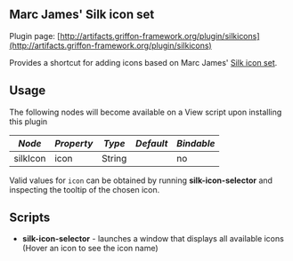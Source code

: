 
Marc James' Silk icon set
-------------------------

Plugin page: [http://artifacts.griffon-framework.org/plugin/silkicons](http://artifacts.griffon-framework.org/plugin/silkicons)


Provides a shortcut for adding icons based on Marc James' [Silk icon set][1].

Usage
-----

The following nodes will become available on a View script upon installing this plugin

| *Node*   | *Property* | *Type* | *Default*   | *Bindable* |
| -------- | ---------- | ------ | ----------- | ---------- |
| silkIcon | icon       | String |             | no         |

Valid values for `icon` can be obtained by running **silk-icon-selector** and inspecting the tooltip of the chosen icon.

Scripts
-------

 * **silk-icon-selector** - launches a window that displays all available icons (Hover an icon to see the icon name)

[1]: http://www.famfamfam.com/lab/icons/silk/

